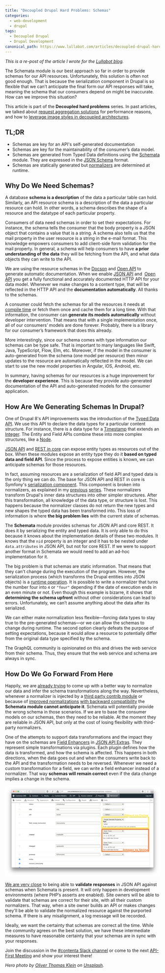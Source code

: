 ```yaml
---
title: "Decoupled Drupal Hard Problems: Schemas"
categories:
  - web-development
  - drupal
tags:
  - Decoupled Drupal
  - Drupal Development
canonical_path: https://www.lullabot.com/articles/decoupled-drupal-hard-problems-image-styles
---
```

_This is a re-post of the article I wrote for the [Lullabot blog](https://www.lullabot.com/articles/decoupled-drupal-hard-problems-schemas)._

The Schemata module is our best approach so far in order to provide schemas for our API resources. Unfortunately, this solution is often not good enough. That is because the serialization component in Drupal is so flexible that we can’t anticipate the final form our API responses will take, meaning the schema that our consumers depend on might be inaccurate. How can we improve this situation?
<!-- more -->
This article is part of the <strong>Decoupled hard problems</strong> series. In past articles, we talked about <a href="/node/1614">request aggregation solutions</a> for performance reasons, and how to <a href="/node/1631">leverage image styles in decoupled architectures</a>.

<h2>TL;DR</h2>

<ul>
	<li>Schemas are key for an API's self-generated documentation</li>
	<li>Schemas are key for the maintainability of the consumer’s data model.</li>
	<li>Schemas are generated from Typed Data definitions using the <a href="https://www.drupal.org/project/schemata">Schemata</a> module. They are expressed in the <a href="http://json-schema.org">JSON Schema</a> format.</li>
	<li>Schemas are statically generated but <a href="https://www.lullabot.com/articles/using-the-serialization-system-in-drupal">normalizers</a> are determined at runtime.</li>
</ul>

<h2>Why Do We Need Schemas?</h2>

A database <strong>schema is a description</strong> of the data a particular table can hold. Similarly, an API resource schema is a description of the data a particular resource can hold. In other words, a schema describes the shape of a resource and the datatype of each particular property.

Consumers of data need schemas in order to set their expectations. For instance, the schema tells the consumer that the body property is a JSON object that contains a value that is a string. A schema also tells us that the mail property in the user resource is a string in the e-mail format. This knowledge empowers consumers to add client-side form validation for the mail property. In general, a schema will help consumers to have <strong>a prior understanding of the data</strong> they will be fetching from the API, and what data objects they can write to the API.

We are using the resource schemas in the <a href="https://www.drupal.org/project/docson">Docson</a> and <a href="https://www.drupal.org/project/openapi">Open API</a> to generate automatic documentation. When we enable <a href="https://www.drupal.org/project/jsonapi">JSON API</a> and &nbsp;<a href="https://www.drupal.org/project/openapi">Open API</a> you get a fully functional and accurately documented HTTP API for your data model. Whenever we make changes to a content type, that will be reflected in the HTTP API and the <strong>documentation automatically</strong>. All thanks to the schemas.

A consumer could fetch the schemas for all the resources it needs at <a href="https://en.wikipedia.org/wiki/Compile_time">compile time</a> or fetch them once and cache them for a long time. With that information, the consumer can <strong>generate its models automatically</strong> without developer intervention. That means that with a single implementation once, all of our consumers’ models are done forever. Probably, there is a library for our consumer’s framework that does this already.

More interestingly, since our schema comes with type information our schemas can be type safe. That is important to many languages like Swift, Java, TypeScript, Flow, Elm, etc. Moreover, if the model in the consumer is auto-generated from the schema (one model per resource) then minor updates to the resource are automatically reflected in the model. We can start to use the new model properties in Angular, iOS, Android, etc.

In summary, having schemas for our resources is a huge improvement for the <strong>developer experience</strong>. This is because they provide auto-generated documentation of the API and auto-generated models for the consumer application.

<h2>How Are We Generating Schemas In Drupal?</h2>

One of Drupal 8's API improvements was the introduction of the <a href="https://www.drupal.org/docs/8/api/typed-data-api/typed-data-api-overview">Typed Data API</a>. We use this API to declare the data types for a particular content structure. For instance, there is a data type for a <a href="http://cgit.drupalcode.org/drupal/tree/core/lib/Drupal/Core/TypedData/Plugin/DataType/Timestamp.php">Timestamp</a> that extends an <a href="http://cgit.drupalcode.org/drupal/tree/core/lib/Drupal/Core/TypedData/Plugin/DataType/IntegerData.php">Integer</a>. The Entity and Field APIs combine these into more complex structures, like a <a href="http://cgit.drupalcode.org/drupal/tree/core/modules/node/src/Entity/Node.php">Node</a>.

<a href="https://www.drupal.org/project/jsonapi">JSON API</a> and <a href="http://cgit.drupalcode.org/drupal/tree/core/modules/rest/src/Plugin/rest/resource/EntityResource.php">REST in core</a> can expose entity types as resources out of the box. When these modules expose an entity type they do it <strong>based on typed data and field API</strong>. Since the process to expose entities is known, we can anticipate schemas for those resources.

In fact, assuming resources are a serialization of field API and typed data is the only thing we can do. The base for JSON API and REST in core is Symfony's <a href="http://symfony.com/doc/current/components/serializer.html">serialization component</a>. This component is broken into normalizers, as explained in my <a href="https://www.lullabot.com/articles/drupal-serialization-step-by-step">previous</a> <a href="https://www.lullabot.com/articles/using-the-serialization-system-in-drupal">series</a>. These normalizers transform Drupal's inner data structures into other simpler structures. After this transformation, all knowledge of the data type, or structure is lost. This happens because the normalizer classes do not return the new types and new shapes the typed data has been transformed into. This loss of information is where <strong>the big problem lies</strong> with the current state of schemas.

The <strong>Schemata</strong> module provides schemas for JSON API and core REST. It does it by serializing the entity and typed data. It is only able to do this because it knows about the implementation details of these two modules. It knows that the <code>nid</code> property is an integer and it has to be nested under <code>data.attributes</code> in JSON API, but not for core REST. If we were to support another format in Schemata we would need to add an ad-hoc implementation for it.

The big problem is that schemas are static information. That means that they can't change during the execution of the program. However, the serialization process (which transforms the Drupal entities into JSON objects) is a <a href="https://en.wikipedia.org/wiki/Run_time_(program_lifecycle_phase)">runtime operation</a>. It is possible to write a normalizer that turns the number four into <code>4</code> or <code>"four"</code> depending if the date of execution ends in an even minute or not. Even though this example is bizarre, it shows that <strong>determining the schema upfront</strong> without other considerations can lead to errors. Unfortunately, we can’t assume anything about the data after its serialized.

We can either make normalization less flexible—forcing data types to stay true to the pre-generated schemas—or we can allow the schemas to change during runtime. The second option clearly defeats the purpose of setting expectations, because it would allow a resource to potentially differ from the original data type specified by the schema.

The GraphQL community is opinionated on this and drives the web service from their schema. Thus, they ensure that the web service and schema are always in sync.

<h2>How Do We Go Forward From Here</h2>

Happily, we are <a href="https://www.drupal.org/node/2575761">already trying</a> to come up with a better way to normalize our data and infer the schema transformations along the way. Nevertheless, whenever a normalizer is injected by a <a href="https://www.drupal.org/node/2887372">third party contrib module</a> or because of <a href="https://www.drupal.org/node/2751325">improved normalizations</a> <a href="https://www.drupal.org/node/2768651">with backward compatibility</a> the <strong>Schemata module cannot anticipate it</strong>. Schemata will potentially provide the wrong schema in those scenarios. If we are to base the consumer models on our schemas, then they need to be reliable. At the moment they are reliable in JSON API, but only at the cost of losing flexibility with third-party normalizers.

One of the attempts to support data transformations and the impact they have on the schemas are <a href="http://cgit.drupalcode.org/jsonapi_extras/tree/src/Plugin/jsonapi/FieldEnhancer/DateTimeEnhancer.php?h=8.x-1.x">Field Enhancers</a> in <a href="https://www.drupal.org/project/jsonapi_extras">JSON API Extras</a>. They represent simple transformations via plugins. Each plugin defines how the data is transformed, and how the schema is affected. This happens in both directions, when the data goes out and when the consumers write back to the API and the transformation needs to be reversed. Whenever we need a custom transformation for a field, we can write a field enhancer instead of a normalizer. That way <strong>schemas will remain correct</strong> even if the data change implies a change in the schema.

![Field Enhancers in JSON API Extras](/assets/images/field-enhancers-know-about-schema-changes.png)

<a href="https://www.drupal.org/node/2917260">We are very close</a> to being able to <strong>validate responses</strong> in JSON API against schemas when Schemata is present. It will only happen in development environments (where PHP’s asserts are enabled). Site owners will be able to validate that schemas are correct for their site, with all their custom normalizers. That way, when a site owner builds an API or makes changes they'll be able to validate the normalized resource against the purported schema. If there is any misalignment, a log message will be recorded.

Ideally, we want the certainty that schemas are correct all the time. While the community agrees on the best solution, we have these intermediate measures to have reasonable certainty that your schemas are in sync with your responses.

Join the discussion in the <a href="http://drupalslack.herokuapp.com/">#contenta Slack channel</a> or come to the next <a href="http://youtube.com/c/Mateu-e0ipso">API-First Meeting</a> and show your interest there!

<em>Hero photo by&nbsp;<a href="https://unsplash.com/photos/U_5BNLNfPn4?utm_source=unsplash&amp;utm_medium=referral&amp;utm_content=creditCopyText">Oliver Thomas Klein</a>&nbsp;on&nbsp;<a href="https://unsplash.com/?utm_source=unsplash&amp;utm_medium=referral&amp;utm_content=creditCopyText">Unsplash</a>.</em>
